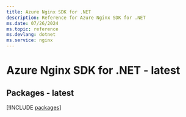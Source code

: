 ```yaml
---
title: Azure Nginx SDK for .NET
description: Reference for Azure Nginx SDK for .NET
ms.date: 07/26/2024
ms.topic: reference
ms.devlang: dotnet
ms.service: nginx
---
```

# Azure Nginx SDK for .NET - latest
## Packages - latest
[!INCLUDE [packages](nginx-index.md)]